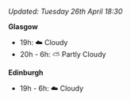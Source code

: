 *Updated: Tuesday 26th April 18:30*

**Glasgow**

* 19h: :cloud: Cloudy
* 20h - 6h: :partly_sunny: Partly Cloudy

**Edinburgh**

* 19h - 6h: :cloud: Cloudy
